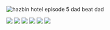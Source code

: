 
![hazbin hotel episode 5 dad beat dad](https://github.com/gaqo/gaqo/assets/159385360/249b44ab-847d-4a7c-b766-ebc9ab5a496c)

![](https://github.com/gaqo/gaqo/assets/159385360/85a7d8a1-8ea1-4500-89e8-f80496bcc7e0)
![](https://github.com/gaqo/gaqo/assets/159385360/77efabd4-f385-4cb9-9a61-6eb0a66a4d90)
![](https://github.com/gaqo/gaqo/assets/159385360/5ce0a2e4-f32e-4ea8-a914-73153aae7cec)
![](https://github.com/gaqo/gaqo/assets/159385360/26afa109-b43b-4a3b-9f40-832eee21775f)
![](https://github.com/gaqo/gaqo/assets/159385360/8a4dd5b4-c055-4123-bf9b-46f7781ea763)
![](https://github.com/gaqo/gaqo/assets/159385360/e1329e3d-4c57-4df1-b815-f5d999f721a6)
